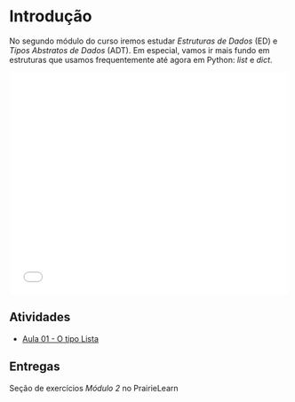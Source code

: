 # Introdução

No segundo módulo do curso iremos estudar *Estruturas de Dados* (ED) e *Tipos Abstratos de Dados* (ADT). Em especial, vamos ir mais fundo em estruturas que usamos frequentemente até agora em Python: *list* e *dict*.


<center>
    <embed src="slides.html" width="500" height="400" />
</center>

<!-- ## Java

Recursos de Java usados neste módulo:

- [arrays](../00-Algoritmos/java/arrays.md)
- [interfaces](../00-Algoritmos/java/interfaces.md)


## Resumo das ADTs

- [Arrays](array.md)
- [Listas](list.md)
- [Mapeamentos](map.md)
---> 

## Atividades

- [Aula 01 - O tipo Lista](arrays-e-listas.md)

## Entregas

Seção de exercícios *Módulo 2* no PrairieLearn



